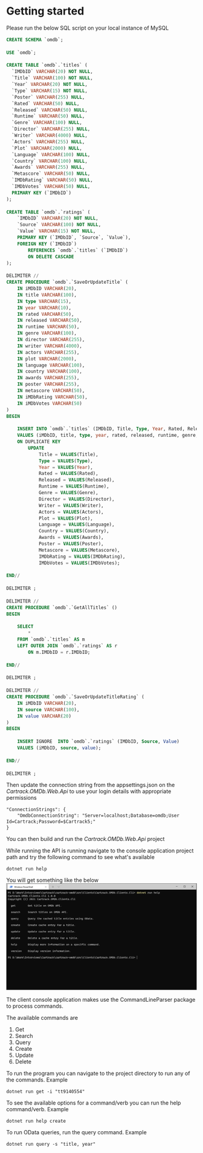 # Getting started
Please run the below SQL script on your local instance of MySQL

```SQL
CREATE SCHEMA `omdb`;

USE `omdb`;

CREATE TABLE `omdb`.`titles` (
  `IMDbID` VARCHAR(20) NOT NULL,
  `Title` VARCHAR(100) NOT NULL,
  `Year` VARCHAR(20) NOT NULL,
  `Type` VARCHAR(15) NOT NULL,  
  `Poster` VARCHAR(255) NULL,
  `Rated` VARCHAR(50) NULL,  
  `Released` VARCHAR(50) NULL,
  `Runtime` VARCHAR(50) NULL,
  `Genre` VARCHAR(100) NULL,
  `Director` VARCHAR(255) NULL,
  `Writer` VARCHAR(4000) NULL,
  `Actors` VARCHAR(255) NULL,
  `Plot` VARCHAR(2000) NULL,
  `Language` VARCHAR(100) NULL,
  `Country` VARCHAR(100) NULL,
  `Awards` VARCHAR(255) NULL,  
  `Metascore` VARCHAR(50) NULL,
  `IMDbRating` VARCHAR(50) NULL,
  `IMDbVotes` VARCHAR(50) NULL, 
  PRIMARY KEY (`IMDbID`)
);

CREATE TABLE `omdb`.`ratings` (
    `IMDbID` VARCHAR(20) NOT NULL,
    `Source` VARCHAR(100) NOT NULL,
	`Value` VARCHAR(15) NOT NULL,
    PRIMARY KEY (`IMDbID`, `Source`, `Value`),
    FOREIGN KEY (`IMDbID`) 
		REFERENCES `omdb`.`titles` (`IMDbID`)
        ON DELETE CASCADE
);

DELIMITER //
CREATE PROCEDURE `omdb`.`SaveOrUpdateTitle` (
	IN iMDbID VARCHAR(20),
	IN title VARCHAR(100),
	IN type VARCHAR(15),
	IN year VARCHAR(10),
	IN rated VARCHAR(50),
	IN released VARCHAR(50),
	IN runtime VARCHAR(50),
	IN genre VARCHAR(100),
	IN director VARCHAR(255),
	IN writer VARCHAR(4000),
	IN actors VARCHAR(255),
	IN plot VARCHAR(2000),
	IN language VARCHAR(100),
	IN country VARCHAR(100),
	IN awards VARCHAR(255),
	IN poster VARCHAR(255),
	IN metascore VARCHAR(50),
	IN iMDbRating VARCHAR(50),
	IN iMDbVotes VARCHAR(50)
)
BEGIN

	INSERT INTO `omdb`.`titles` (IMDbID, Title, Type, Year, Rated, Released, Runtime, Genre, Director, Writer, Actors, Plot, Language, Country, Awards, Poster, Metascore, IMDbRating, IMDbVotes)
    VALUES (iMDbID, title, type, year, rated, released, runtime, genre, director, writer, actors, plot, language, country, awards, poster, metascore, iMDbRating, iMDbVotes)
    ON DUPLICATE KEY 
		UPDATE
			Title = VALUES(Title), 
            Type = VALUES(Type), 
            Year = VALUES(Year), 
            Rated = VALUES(Rated), 
            Released = VALUES(Released), 
            Runtime = VALUES(Runtime), 
            Genre = VALUES(Genre), 
            Director = VALUES(Director), 
            Writer = VALUES(Writer), 
            Actors = VALUES(Actors), 
            Plot = VALUES(Plot), 
            Language = VALUES(Language), 
            Country = VALUES(Country), 
            Awards = VALUES(Awards), 
            Poster = VALUES(Poster), 
            Metascore = VALUES(Metascore), 
            IMDbRating = VALUES(IMDbRating), 
            IMDbVotes = VALUES(IMDbVotes);

END//

DELIMITER ;

DELIMITER //
CREATE PROCEDURE `omdb`.`GetAllTitles` ()
BEGIN

	SELECT
		*
	FROM `omdb`.`titles` AS m
	LEFT OUTER JOIN `omdb`.`ratings` AS r
		ON m.IMDbID = r.IMDbID;

END//

DELIMITER ;

DELIMITER //
CREATE PROCEDURE `omdb`.`SaveOrUpdateTitleRating` (
	IN iMDbID VARCHAR(20),
	IN source VARCHAR(100),
	IN value VARCHAR(20)
)
BEGIN

	INSERT IGNORE  INTO `omdb`.`ratings` (IMDbID, Source, Value)
    VALUES (iMDbID, source, value);

END//

DELIMITER ;
```

Then update the connection string from the appsettings.json on the *Cartrack.OMDb.Web.Api* to use your login details with appropriate permissions
```
"ConnectionStrings": {
    "OmdbConnectionString": "Server=localhost;Database=omdb;User Id=Cartrack;Password=$Cartrack5;"
}
```

You can then build and run the *Cartrack.OMDb.Web.Api* project

While running the API is running navigate to the console application project path and try the following command to see what's available
```
dotnet run help
```
You will get something like the below
![dotnet run help](documentation/images/verb-help.PNG?raw=true?raw=true "Help Command")




The client console application makes use the CommandLineParser package to process commands.

The available commands are
1. Get
2. Search
3. Query
4. Create
5. Update
6. Delete

To run the program you can navigate to the project directory to run any of the commands. Example
```
dotnet run get -i "tt9140554"
```

To see the available options for a command/verb you can run the help command/verb. Example
```
dotnet run help create
```

To run OData queries, run the query command. Example 
```
dotnet run query -s "title, year"
```